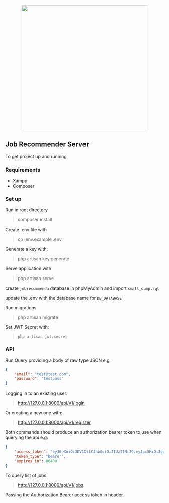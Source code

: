 <p align="center"><a href="https://laravel.com" target="_blank"><img src="https://raw.githubusercontent.com/laravel/art/master/logo-lockup/5%20SVG/2%20CMYK/1%20Full%20Color/laravel-logolockup-cmyk-red.svg" width="400"></a></p>

## Job Recommender Server

To get project up and running

### Requirements

- Xampp
- Composer

### Set up

Run in root directory
> composer install

Create .env file with
> cp .env.example .env

Generate a key with:
>php artisan key:generate

Serve application with:
>php artisan serve

create `jobrecommenda` database in phpMyAdmin and import `small_dump.sql`

update the .env with the database name for `DB_DATABASE`

Run migrations
>php artisan migrate

Set JWT Secret with:
>`php artisan jwt:secret`

### API

Run Query providing a body of raw type JSON e.g

```json
{
    "email": "test@test.com",
    "password": "testpass"
}
```

Logging in to an existing user:
> <http://127.0.0.1:8000/api/v1/login>

Or creating a new one with:
> <http://127.0.0.1:8000/api/v1/register>

Both commands should produce an authorization bearer token to use when querying the api e.g:

```json
{
    "access_token": "eyJ0eXAiOiJKV1QiLCJhbGciOiJIUzI1NiJ9.eyJpc3MiOiJodHRwOi8vMTI3LjAuMC4xOjgwMDAvYXBpL3YxL2xvZ2luIiwiaWF0IjoxNjg3Mzc5MjU1LCJleHAiOjE2ODczODI4NTUsIm5iZiI6MTY4NzM3OTI1NSwianRpIjoiVDRHQnVaR3c4c21FTmoyVyIsInN1YiI6IjY0IiwicHJ2IjoiMjNiZDVjODk0OWY2MDBhZGIzOWU3MDFjNDAwODcyZGI3YTU5NzZmNyJ9.WkgtbLSpF-mKBISHzoFI-tvVj6BZxJaieGkN1zxko_8",
    "token_type": "bearer",
    "expires_in": 86400
}
```

To query list of jobs:
> <http://127.0.0.1:8000/api/v1/jobs>

Passing the Authorization Bearer access token in header.
